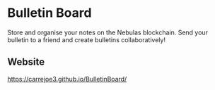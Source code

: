 # Bulletin Board

Store and organise your notes on the Nebulas blockchain. Send your bulletin to a friend and create bulletins collaboratively!

## Website

https://carrejoe3.github.io/BulletinBoard/